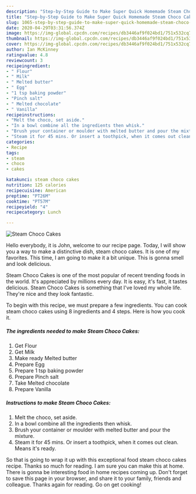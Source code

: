 ```yaml
---
description: "Step-by-Step Guide to Make Super Quick Homemade Steam Choco Cakes"
title: "Step-by-Step Guide to Make Super Quick Homemade Steam Choco Cakes"
slug: 1065-step-by-step-guide-to-make-super-quick-homemade-steam-choco-cakes
date: 2020-04-29T03:31:56.374Z
image: https://img-global.cpcdn.com/recipes/db3446af9f024bd1/751x532cq70/steam-choco-cakes-recipe-main-photo.jpg
thumbnail: https://img-global.cpcdn.com/recipes/db3446af9f024bd1/751x532cq70/steam-choco-cakes-recipe-main-photo.jpg
cover: https://img-global.cpcdn.com/recipes/db3446af9f024bd1/751x532cq70/steam-choco-cakes-recipe-main-photo.jpg
author: Ian McKinney
ratingvalue: 4.8
reviewcount: 3
recipeingredient:
- " Flour"
- " Milk"
- " Melted butter"
- " Egg"
- "1 tsp baking powder"
- "Pinch salt"
- " Melted chocolate"
- " Vanilla"
recipeinstructions:
- "Melt the choco, set aside."
- "In a bowl combine all the ingredients then whisk."
- "Brush your container or moulder with melted butter and pour the mixture."
- "Steam it for 45 mins. Or insert a toothpick, when it comes out clean. Means it&#39;s ready."
categories:
- Recipe
tags:
- steam
- choco
- cakes

katakunci: steam choco cakes 
nutrition: 125 calories
recipecuisine: American
preptime: "PT26M"
cooktime: "PT57M"
recipeyield: "4"
recipecategory: Lunch

---
```



![Steam Choco Cakes](https://img-global.cpcdn.com/recipes/db3446af9f024bd1/751x532cq70/steam-choco-cakes-recipe-main-photo.jpg)

Hello everybody, it is John, welcome to our recipe page. Today, I will show you a way to make a distinctive dish, steam choco cakes. It is one of my favorites. This time, I am going to make it a bit unique. This is gonna smell and look delicious.

Steam Choco Cakes is one of the most popular of recent trending foods in the world. It's appreciated by millions every day. It is easy, it's fast, it tastes delicious. Steam Choco Cakes is something that I've loved my whole life. They're nice and they look fantastic.




To begin with this recipe, we must prepare a few ingredients. You can cook steam choco cakes using 8 ingredients and 4 steps. Here is how you cook it.

<!--inarticleads1-->

##### The ingredients needed to make Steam Choco Cakes:

1. Get  Flour
1. Get  Milk
1. Make ready  Melted butter
1. Prepare  Egg
1. Prepare 1 tsp baking powder
1. Prepare Pinch salt
1. Take  Melted chocolate
1. Prepare  Vanilla




<!--inarticleads2-->

##### Instructions to make Steam Choco Cakes:

1. Melt the choco, set aside.
1. In a bowl combine all the ingredients then whisk.
1. Brush your container or moulder with melted butter and pour the mixture.
1. Steam it for 45 mins. Or insert a toothpick, when it comes out clean. Means it&#39;s ready.




So that is going to wrap it up with this exceptional food steam choco cakes recipe. Thanks so much for reading. I am sure you can make this at home. There is gonna be interesting food in home recipes coming up. Don't forget to save this page in your browser, and share it to your family, friends and colleague. Thanks again for reading. Go on get cooking!
